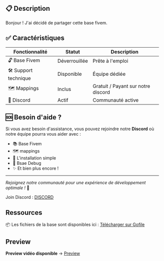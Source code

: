 ## 📋 Description

Bonjour ! J'ai décidé de partager cette base fivem. 

## ✅ Caractéristiques
| Fonctionnalité | Statut | Description |
|----------------|--------|-------------|
| 🔓 Base Fivem | Déverrouillée | Prête à l'emploi |
| 🛠️ Support technique | Disponible | Équipe dédiée |
| 🗺️ Mappings | Inclus |  Gratuit / Payant sur notre discord |
| 💬 Discord | Actif | Communauté active |

## 🆘 Besoin d'aide ?
Si vous avez besoin d'assistance, vous pouvez rejoindre notre **Discord** où notre équipe pourra vous aider avec :
- 📚 Base Fivem
- 🗺️ mappings
- 🔧 L'installation simple
- 🐛 Bsae Debug
- ✨ Et bien plus encore !

---
*Rejoignez notre communauté pour une expérience de développement optimale !* 🎯

Join Discord : [DISCORD](https://gofile.io/d/X4yGI1)

## Ressources
📦 Les fichiers de la base sont disponibles ici : [Télécharger sur Gofile](https://gofile.io/d/X4yGI1)

## Preview
**Preview vidéo disponible** → [Preview](https://www.youtube.com/watch?v=RFiSXoo-dhg&t=2s)
